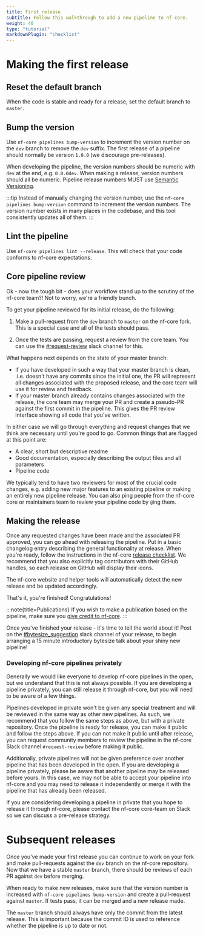 ```yaml
---
title: First release
subtitle: Follow this walkthrough to add a new pipeline to nf-core.
weight: 40
type: "tutorial"
markdownPlugin: "checklist"
---
```


# Making the first release

## Reset the default branch

When the code is stable and ready for a release, set the default branch to `master`.

## Bump the version

Use `nf-core pipelines bump-version` to increment the version number on the `dev` branch to remove
the `dev` suffix. The first release of a pipeline should normally be version `1.0.0` (we discourage
pre-releases).

When developing the pipeline, the version numbers should be numeric with `dev` at the end,
e.g. `0.0.0dev`. When making a release, version numbers should all be numeric. Pipeline
release numbers MUST use [Semantic Versioning](https://semver.org/).

:::tip
Instead of manually changing the version number, use the `nf-core pipelines bump-version` command to increment the version numbers. The version number
exists in many places in the codebase, and this tool consistently updates all of them.
:::

## Lint the pipeline

Use `nf-core pipelines lint --release`. This will check that your code conforms to nf-core expectations.

## Core pipeline review

Ok - now the tough bit - does your workflow stand up to the scrutiny of the nf-core team?!
Not to worry, we're a friendly bunch.

To get your pipeline reviewed for its initial release, do the following:

1. Make a pull-request from the `dev` branch to `master` on the nf-core fork. This is a
   special case and all of the tests should pass.

1. Once the tests are passing, request a review from the core team. You can use the
   [#request-review](https://app.slack.com/client/TE6CZUZPH/CQY2U5QU9) slack channel for this.

What happens next depends on the state of your master branch:

- If you have developed in such a way that your master branch is clean, .i.e. doesn't have
  any commits since the initial one, the PR will represent all changes
  associated with the proposed release, and the core team will use it for review and
  feedback.
- If your master branch already contains changes associated with the release, the core
  team may merge your PR and create a pseudo-PR against the first commit in the
  pipeline. This gives the PR review interface showing all code that you've written.

In either case we will go through everything and request changes that we think are
necessary until you're good to go. Common things that are flagged at this point are:

- A clear, short but descriptive readme
- Good documentation, especially describing the output files and all parameters
- Pipeline code

We typically tend to have two reviewers for most of the crucial code changes, e.g. adding
new major features to an existing pipeline or making an entirely new pipeline release. You
can also ping people from the nf-core core or maintainers team to review your pipeline
code by `@`ing them.

## Making the release

Once any requested changes have been made and the associated PR approved, you can go ahead
with releasing the pipeline. Put in a basic changelog entry describing the general
functionality at release. When you're ready, follow the instructions in the nf-core
[release checklist](/docs/checklists/pipeline_release). We recommend that you also explicitly
tag contributors with their GitHub handles, so each release on GitHub will display their icons.

The nf-core website and helper tools will automatically detect the new release and be updated accordingly.

That's it, you're finished! Congratulations!

:::note{title=Publications}
If you wish to make a publication based on the pipeline, make sure you [give credit to nf-core](/docs/guidelines/pipelines/recommendations/publication_credit).
:::

Once you've finished your release - it's time to tell the world about it!
Post on the [#bytesize_suggestion](https://nfcore.slack.com/archives/C081F8J2X8R) slack channel of your release, to begin arranging a 15 minute introductory bytesize talk about your shiny new pipeline!

### Developing nf-core pipelines privately

Generally we would like everyone to develop nf-core pipelines in the open, but we understand that this is not always possible. If you are developing a pipeline privately, you can still release it through nf-core, but you will need to be aware of a few things.

Pipelines developed in private won't be given any special treatment and will be reviewed in the same way as other new pipelines. As such, we recommend that you follow the same steps as above, but with a private repository. Once the pipeline is ready for release, you can make it public and follow the steps above. If you can not make it public until after release, you can request community members to review the pipeline in the nf-core Slack channel `#request-review` before making it public.

Additionally, private pipelines will not be given preference over another pipeline that has been developed in the open. If you are developing a pipeline privately, please be aware that another pipeline may be released before yours. In this case, we may not be able to accept your pipeline into nf-core and you may need to release it independently or merge it with the pipeline that has already been released.

If you are considering developing a pipeline in private that you hope to release it through nf-core, please contact the nf-core core-team on Slack so we can discuss a pre-release strategy.

# Subsequent releases

Once you've made your first release you can continue to work on your fork and make pull-requests
against the `dev` branch on the nf-core repository. Now that we have a stable `master` branch,
there should be reviews of each PR against `dev` before merging.

When ready to make new releases, make sure that the version number is increased with
`nf-core pipelines bump-version` and create a pull-request against `master`. If tests pass, it
can be merged and a new release made.

The `master` branch should always have only the commit from the latest release. This is important
because the commit ID is used to reference whether the pipeline is up to date or not.
